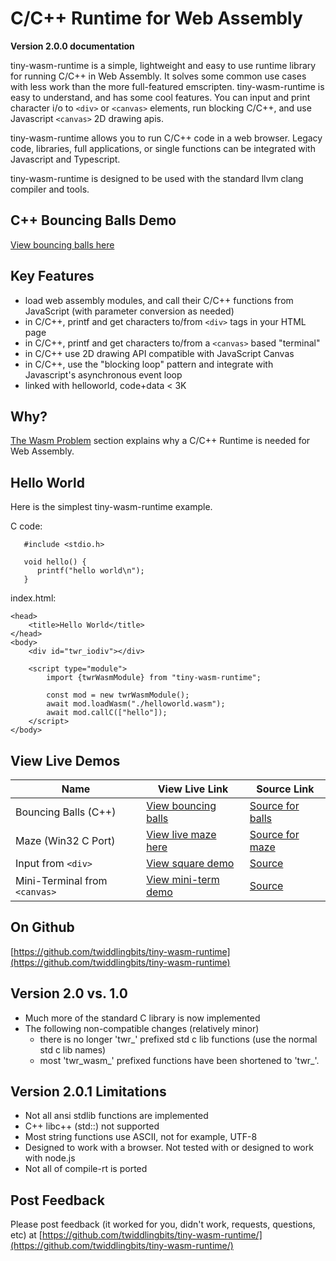 # C/C++ Runtime for Web Assembly
**Version 2.0.0 documentation**

tiny-wasm-runtime is a simple, lightweight and easy to use runtime library for running C/C++ in Web Assembly. It solves some common use cases with less work than the more full-featured emscripten. tiny-wasm-runtime is easy to understand, and has some cool features. You can input and print character i/o to `<div>` or `<canvas>` elements, run blocking C/C++, and use Javascript `<canvas>` 2D drawing apis.

tiny-wasm-runtime allows you to run C/C++ code in a web browser. Legacy code,  libraries, full applications, or single functions can be integrated with Javascript and Typescript.

tiny-wasm-runtime is designed to be used with the standard llvm clang compiler and tools.

## C++ Bouncing Balls Demo
[View bouncing balls here](/examples/dist/balls/index.html)

## Key Features
   - load web assembly modules, and call their C/C++ functions from JavaScript (with parameter conversion as needed)
   - in C/C++, printf and get characters to/from `<div>` tags in your HTML page
   - in C/C++, printf and get characters to/from a `<canvas>` based "terminal"
   - in C/C++ use 2D drawing API compatible with JavaScript Canvas
   - in C/C++, use the "blocking loop" pattern and integrate with Javascript's asynchronous event loop
   - linked with helloworld,  code+data < 3K

## Why?
[The Wasm Problem](more/wasm-problem.md) section explains why a C/C++  Runtime is needed for Web Assembly.

## Hello World
Here is the simplest tiny-wasm-runtime example.

C code:

~~~
   #include <stdio.h>

   void hello() {
      printf("hello world\n");
   }
~~~

index.html:
~~~
<head>
	<title>Hello World</title>
</head>
<body>
	<div id="twr_iodiv"></div>

	<script type="module">
		import {twrWasmModule} from "tiny-wasm-runtime";
		
		const mod = new twrWasmModule();
		await mod.loadWasm("./helloworld.wasm");
		await mod.callC(["hello"]);
	</script>
</body>
~~~

## View Live Demos

| Name | View Live Link | Source Link |
| --------- | ------------ | ----------- |
| Bouncing Balls (C++) | [View bouncing balls](/examples/dist/balls/index.html) | [Source for balls](https://github.com/twiddlingbits/tiny-wasm-runtime/tree/main/examples/balls) |
| Maze (Win32 C Port) | [View live maze here](/examples/dist/maze/index.html) | [Source for maze](https://github.com/twiddlingbits/tiny-wasm-runtime/tree/main/examples/maze) |
| Input from `<div>` | [View square demo](/examples/dist/stdio-div/index.html) | [Source](https://github.com/twiddlingbits/tiny-wasm-runtime/tree/main/examples/stdio-div) |
|Mini-Terminal from `<canvas>`|[View mini-term demo](/examples/dist/stdio-canvas/index.html)|[Source](https://github.com/twiddlingbits/tiny-wasm-runtime/tree/main/examples/stdio-canvas)|

## On Github
[https://github.com/twiddlingbits/tiny-wasm-runtime](https://github.com/twiddlingbits/tiny-wasm-runtime)

## Version 2.0 vs. 1.0
   - Much more of the standard C library is now implemented
   - The following non-compatible changes (relatively minor)
      - there is no longer 'twr_' prefixed std c lib functions (use the normal std c lib names)
      - most 'twr_wasm_' prefixed functions have been shortened to 'twr_'.  

## Version 2.0.1 Limitations 
   - Not all ansi stdlib functions are implemented
   - C++ libc++ (std::) not supported
   - Most string functions use ASCII, not for example, UTF-8
   - Designed to work with a browser.  Not tested with or designed to work with node.js  
   - Not all of compile-rt is ported

## Post Feedback

Please post feedback (it worked for you, didn't work, requests, questions, etc) at [https://github.com/twiddlingbits/tiny-wasm-runtime/](https://github.com/twiddlingbits/tiny-wasm-runtime/)

